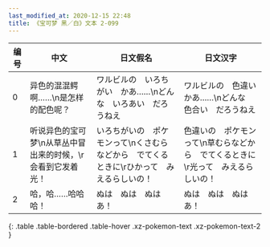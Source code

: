 ```yaml
---
last_modified_at: 2020-12-15 22:48
title: 《宝可梦 黑／白》文本 2-099
---
```

| 编号 | 中文 | 日文假名 | 日文汉字 |
| ---- | ---- | ---- | --- |
| 0 | 异色的混混鳄啊……\n是怎样的配色呢？ | ワルビルの　いろちがい　かあ……\nどんな　いろあい　だろうねえ | ワルビルの　色違い　かあ……\nどんな　色合い　だろうねえ |
| 1 | 听说异色的宝可梦\n从草丛中冒出来的时候，\r会看到它发着光！ | いろちがいの　ポケモンって\nくさむらなどから　でてくるときに\rひかって　みえるらしいの！ | 色違いの　ポケモンって\n草むらなどから　でてくるときに\r光って　みえるらしいの！ |
| 2 | 哈，哈……哈哈哈！ | ぬは　ぬは　ぬはあ！ | ぬは　ぬは　ぬはあ！ |
{: .table .table-bordered .table-hover .xz-pokemon-text .xz-pokemon-text-2 }
